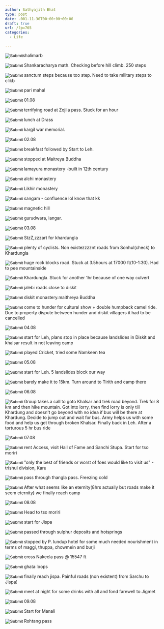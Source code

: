 ```yaml
---
author: Sathyajith Bhat
type: post
date: -001-11-30T00:00:00+00:00
draft: true
url: /?p=765
categories:
  - Life

---
```

<input class="js_checkbox_unchecked" src="//static.micloud.xiaomi.net/res/d_md5_d004da3d/micloudfehttps://images.sbhat.me/sb/icon/checkbox_unchecked.png" type="image" />shalimarb

<input class="js_checkbox_unchecked" src="//static.micloud.xiaomi.net/res/d_md5_d004da3d/micloudfehttps://images.sbhat.me/sb/icon/checkbox_unchecked.png" type="image" /> Shankaracharya math. Checking before hill climb. 250 steps

<input class="js_checkbox_unchecked" src="//static.micloud.xiaomi.net/res/d_md5_d004da3d/micloudfehttps://images.sbhat.me/sb/icon/checkbox_unchecked.png" type="image" /> sanctum steps because too step. Need to take military steps to clikb

<input class="js_checkbox_unchecked" src="//static.micloud.xiaomi.net/res/d_md5_d004da3d/micloudfehttps://images.sbhat.me/sb/icon/checkbox_unchecked.png" type="image" /> pari mahal

<input class="js_checkbox_unchecked" src="//static.micloud.xiaomi.net/res/d_md5_d004da3d/micloudfehttps://images.sbhat.me/sb/icon/checkbox_unchecked.png" type="image" /> 01.08

<input class="js_checkbox_unchecked" src="//static.micloud.xiaomi.net/res/d_md5_d004da3d/micloudfehttps://images.sbhat.me/sb/icon/checkbox_unchecked.png" type="image" /> terrifying road at Zojila pass. Stuck for an hour

<input class="js_checkbox_unchecked" src="//static.micloud.xiaomi.net/res/d_md5_d004da3d/micloudfehttps://images.sbhat.me/sb/icon/checkbox_unchecked.png" type="image" /> lunch at Drass

<input class="js_checkbox_unchecked" src="//static.micloud.xiaomi.net/res/d_md5_d004da3d/micloudfehttps://images.sbhat.me/sb/icon/checkbox_unchecked.png" type="image" /> kargil war memorial.

<input class="js_checkbox_unchecked" src="//static.micloud.xiaomi.net/res/d_md5_d004da3d/micloudfehttps://images.sbhat.me/sb/icon/checkbox_unchecked.png" type="image" /> 02.08

<input class="js_checkbox_unchecked" src="//static.micloud.xiaomi.net/res/d_md5_d004da3d/micloudfehttps://images.sbhat.me/sb/icon/checkbox_unchecked.png" type="image" /> breakfast followed by Start to Leh.

<input class="js_checkbox_unchecked" src="//static.micloud.xiaomi.net/res/d_md5_d004da3d/micloudfehttps://images.sbhat.me/sb/icon/checkbox_unchecked.png" type="image" /> stopped at Maitreya Buddha

<input class="js_checkbox_unchecked" src="//static.micloud.xiaomi.net/res/d_md5_d004da3d/micloudfehttps://images.sbhat.me/sb/icon/checkbox_unchecked.png" type="image" /> lamayura monastery -built in 12th century

<input class="js_checkbox_unchecked" src="//static.micloud.xiaomi.net/res/d_md5_d004da3d/micloudfehttps://images.sbhat.me/sb/icon/checkbox_unchecked.png" type="image" /> alchi monastery

<input class="js_checkbox_unchecked" src="//static.micloud.xiaomi.net/res/d_md5_d004da3d/micloudfehttps://images.sbhat.me/sb/icon/checkbox_unchecked.png" type="image" /> Likhir monastery

<input class="js_checkbox_unchecked" src="//static.micloud.xiaomi.net/res/d_md5_d004da3d/micloudfehttps://images.sbhat.me/sb/icon/checkbox_unchecked.png" type="image" /> sangam - confluence lol know that kk

<input class="js_checkbox_unchecked" src="//static.micloud.xiaomi.net/res/d_md5_d004da3d/micloudfehttps://images.sbhat.me/sb/icon/checkbox_unchecked.png" type="image" /> magnetic hill

<input class="js_checkbox_unchecked" src="//static.micloud.xiaomi.net/res/d_md5_d004da3d/micloudfehttps://images.sbhat.me/sb/icon/checkbox_unchecked.png" type="image" /> gurudwara, langar.

<input class="js_checkbox_unchecked" src="//static.micloud.xiaomi.net/res/d_md5_d004da3d/micloudfehttps://images.sbhat.me/sb/icon/checkbox_unchecked.png" type="image" /> 03.08

<input class="js_checkbox_unchecked" src="//static.micloud.xiaomi.net/res/d_md5_d004da3d/micloudfehttps://images.sbhat.me/sb/icon/checkbox_unchecked.png" type="image" /> StzZ,zzzart for khardungla

<input class="js_checkbox_unchecked" src="//static.micloud.xiaomi.net/res/d_md5_d004da3d/micloudfehttps://images.sbhat.me/sb/icon/checkbox_unchecked.png" type="image" /> plenty of cyclists. Non existezzzznt roads from Sonhul(check) to Khardungla

<input class="js_checkbox_unchecked" src="//static.micloud.xiaomi.net/res/d_md5_d004da3d/micloudfehttps://images.sbhat.me/sb/icon/checkbox_unchecked.png" type="image" /> huge rock blocks road. Stuck at 3.5hours at 17000 ft(10-1:30). Had to pee mountainside

<input class="js_checkbox_unchecked" src="//static.micloud.xiaomi.net/res/d_md5_d004da3d/micloudfehttps://images.sbhat.me/sb/icon/checkbox_unchecked.png" type="image" /> Khardungla. Stuck for another 1hr because of one way culvert

<input class="js_checkbox_unchecked" src="//static.micloud.xiaomi.net/res/d_md5_d004da3d/micloudfehttps://images.sbhat.me/sb/icon/checkbox_unchecked.png" type="image" /> jalebi roads close to diskit

<input class="js_checkbox_unchecked" src="//static.micloud.xiaomi.net/res/d_md5_d004da3d/micloudfehttps://images.sbhat.me/sb/icon/checkbox_unchecked.png" type="image" /> diskit monastery.maithreya Buddha

<input class="js_checkbox_unchecked" src="//static.micloud.xiaomi.net/res/d_md5_d004da3d/micloudfehttps://images.sbhat.me/sb/icon/checkbox_unchecked.png" type="image" /> come to hunder for cultural show + double humpback camel ride. Due to property dispute between hunder and diskit villagers it had to be cancelled

<input class="js_checkbox_unchecked" src="//static.micloud.xiaomi.net/res/d_md5_d004da3d/micloudfehttps://images.sbhat.me/sb/icon/checkbox_unchecked.png" type="image" /> 04.08

<input class="js_checkbox_unchecked" src="//static.micloud.xiaomi.net/res/d_md5_d004da3d/micloudfehttps://images.sbhat.me/sb/icon/checkbox_unchecked.png" type="image" /> start for Leh, plans stop in place because landslides in Diskit and khalsar result in not leaving camp

<input class="js_checkbox_unchecked" src="//static.micloud.xiaomi.net/res/d_md5_d004da3d/micloudfehttps://images.sbhat.me/sb/icon/checkbox_unchecked.png" type="image" /> played Cricket, tried some Namkeen tea

<input class="js_checkbox_unchecked" src="//static.micloud.xiaomi.net/res/d_md5_d004da3d/micloudfehttps://images.sbhat.me/sb/icon/checkbox_unchecked.png" type="image" /> 05.08

<input class="js_checkbox_unchecked" src="//static.micloud.xiaomi.net/res/d_md5_d004da3d/micloudfehttps://images.sbhat.me/sb/icon/checkbox_unchecked.png" type="image" /> start for Leh. 5 landslides block our way

<input class="js_checkbox_unchecked" src="//static.micloud.xiaomi.net/res/d_md5_d004da3d/micloudfehttps://images.sbhat.me/sb/icon/checkbox_unchecked.png" type="image" /> barely make it to 15km. Turn around to Tirith and camp there

<input class="js_checkbox_unchecked" src="//static.micloud.xiaomi.net/res/d_md5_d004da3d/micloudfehttps://images.sbhat.me/sb/icon/checkbox_unchecked.png" type="image" /> 06.08

<input class="js_checkbox_unchecked" src="//static.micloud.xiaomi.net/res/d_md5_d004da3d/micloudfehttps://images.sbhat.me/sb/icon/checkbox_unchecked.png" type="image" /> Group takes a call to goto Khalsar and trek road beyond. Trek for 8 km and then hike mountain. Got into lorry, then find lorry is only till Khardung and doesn't go beyond with no idea if bus will be there at Khardung. Decide to jump out and wait for bus. Army helps us with some food and help us get through broken Khalsar. Finally back in Leh. After a torturous 5 hr bus ride

<input class="js_checkbox_unchecked" src="//static.micloud.xiaomi.net/res/d_md5_d004da3d/micloudfehttps://images.sbhat.me/sb/icon/checkbox_unchecked.png" type="image" /> 07.08

<input class="js_checkbox_unchecked" src="//static.micloud.xiaomi.net/res/d_md5_d004da3d/micloudfehttps://images.sbhat.me/sb/icon/checkbox_unchecked.png" type="image" /> rent Access, visit Hall of Fame and Sanchi Stupa. Start for tso moriri

<input class="js_checkbox_unchecked" src="//static.micloud.xiaomi.net/res/d_md5_d004da3d/micloudfehttps://images.sbhat.me/sb/icon/checkbox_unchecked.png" type="image" /> "only the best of friends or worst of foes would like to visit us" - trishul division, Karu

<input class="js_checkbox_unchecked" src="//static.micloud.xiaomi.net/res/d_md5_d004da3d/micloudfehttps://images.sbhat.me/sb/icon/checkbox_unchecked.png" type="image" /> pass through thangla pass. Freezing cold

<input class="js_checkbox_unchecked" src="//static.micloud.xiaomi.net/res/d_md5_d004da3d/micloudfehttps://images.sbhat.me/sb/icon/checkbox_unchecked.png" type="image" /> After what seems like an eternity(8hrs actually but roads make it seem eternity) we finally reach camp

<input class="js_checkbox_unchecked" src="//static.micloud.xiaomi.net/res/d_md5_d004da3d/micloudfehttps://images.sbhat.me/sb/icon/checkbox_unchecked.png" type="image" /> 08.08

<input class="js_checkbox_unchecked" src="//static.micloud.xiaomi.net/res/d_md5_d004da3d/micloudfehttps://images.sbhat.me/sb/icon/checkbox_unchecked.png" type="image" /> Head to tso moriri

<input class="js_checkbox_unchecked" src="//static.micloud.xiaomi.net/res/d_md5_d004da3d/micloudfehttps://images.sbhat.me/sb/icon/checkbox_unchecked.png" type="image" /> start for Jispa

<input class="js_checkbox_unchecked" src="//static.micloud.xiaomi.net/res/d_md5_d004da3d/micloudfehttps://images.sbhat.me/sb/icon/checkbox_unchecked.png" type="image" /> passed through sulphur deposits and hotsprings

<input class="js_checkbox_unchecked" src="//static.micloud.xiaomi.net/res/d_md5_d004da3d/micloudfehttps://images.sbhat.me/sb/icon/checkbox_unchecked.png" type="image" /> stopped by P. lundup hotel for some much needed nourishment in terms of maggi, thuppa, chowmein and burji

<input class="js_checkbox_unchecked" src="//static.micloud.xiaomi.net/res/d_md5_d004da3d/micloudfehttps://images.sbhat.me/sb/icon/checkbox_unchecked.png" type="image" /> cross Nakeela pass @ 15547 ft

<input class="js_checkbox_unchecked" src="//static.micloud.xiaomi.net/res/d_md5_d004da3d/micloudfehttps://images.sbhat.me/sb/icon/checkbox_unchecked.png" type="image" /> ghata loops

<input class="js_checkbox_unchecked" src="//static.micloud.xiaomi.net/res/d_md5_d004da3d/micloudfehttps://images.sbhat.me/sb/icon/checkbox_unchecked.png" type="image" /> finally reach jispa. Painful roads (non existent) from Sarchu to Jispa)

<input class="js_checkbox_unchecked" src="//static.micloud.xiaomi.net/res/d_md5_d004da3d/micloudfehttps://images.sbhat.me/sb/icon/checkbox_unchecked.png" type="image" /> meet at night for some drinks with all and fond farewell to Jigmet

<input class="js_checkbox_unchecked" src="//static.micloud.xiaomi.net/res/d_md5_d004da3d/micloudfehttps://images.sbhat.me/sb/icon/checkbox_unchecked.png" type="image" /> 09.08

<input class="js_checkbox_unchecked" src="//static.micloud.xiaomi.net/res/d_md5_d004da3d/micloudfehttps://images.sbhat.me/sb/icon/checkbox_unchecked.png" type="image" /> Start for Manali

<input class="js_checkbox_unchecked" src="//static.micloud.xiaomi.net/res/d_md5_d004da3d/micloudfehttps://images.sbhat.me/sb/icon/checkbox_unchecked.png" type="image" /> Rohtang pass

&nbsp;